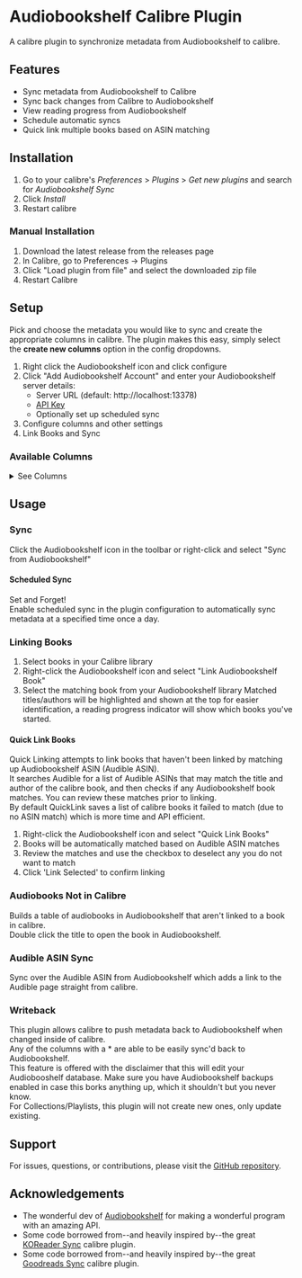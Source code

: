 # Audiobookshelf Calibre Plugin

A calibre plugin to synchronize metadata from Audiobookshelf to calibre.

## Features

- Sync metadata from Audiobookshelf to Calibre
- Sync back changes from Calibre to Audiobookshelf
- View reading progress from Audiobookshelf
- Schedule automatic syncs
- Quick link multiple books based on ASIN matching

## Installation

1. Go to your calibre's _Preferences_ > _Plugins_ > _Get new plugins_ and search
   for _Audiobookshelf Sync_
2. Click _Install_
3. Restart calibre

### Manual Installation

1. Download the latest release from the releases page
2. In Calibre, go to Preferences -> Plugins
3. Click "Load plugin from file" and select the downloaded zip file
4. Restart Calibre

## Setup

Pick and choose the metadata you would like to sync and create the
appropriate columns in calibre. The plugin makes this easy, simply select
the **create new columns** option in the config dropdowns.

1. Right click the Audiobookshelf icon and click configure
2. Click "Add Audiobookshelf Account" and enter your Audiobookshelf server details:
   - Server URL (default: http://localhost:13378)
   - [API Key](https://api.audiobookshelf.org/#introduction:~:text=You%20can%20find%20your%20API%20token%20by%20logging%20into%20the%20Audiobookshelf%20web%20app%20as%20an%20admin%2C%20go%20to%20the%20config%20%E2%86%92%20users%20page%2C%20and%20click%20on%20your%20account.)
   - Optionally set up scheduled sync
3. Configure columns and other settings
4. Link Books and Sync

### Available Columns
<details>
<summary>See Columns</summary>

| Column                       | Description                                                   | Type         |
|------------------------------|---------------------------------------------------------------|--------------|
| Audiobook Title*             | Title of the audiobook                                        | Text         |
| Audiobook Subtitle*          | Subtitle of the audiobook                                     | Text         |
| Audiobook Description*       | Description of the audiobook                                  | Comments     |
| Audiobook Author*            | Author name(s)                                                | Text (Names) |
| Audiobook Narrator*          | Narrator name(s)                                              | Text (Names) |
| Audiobook Series*            | Series of the audiobook                                       | Series       |
| Audiobook Language*          | Language of the audiobook                                     | Text         |
| Audiobook Genres*            | Genres tagged for the audiobook                               | Text (Tags)  |
| Audiobook Tags*              | Tags associated with the audiobook                            | Text (Tags)  |
| Audiobook Publisher*         | Publisher of the audiobook                                    | Text         |
| Audiobook Publish Year*      | Year the audiobook was published                              | Integer      |
| Audiobook Abridged*          | Indicates if the audiobook is abridged                        | Yes/No       |
| Audiobook Explicit*          | Indicates if the audiobook is explicit                        | Yes/No       |
||||
| Audiobook Size               | Size of the audiobook in MB                                   | Integer      |
| Audiobook Duration           | Duration of the audiobook formatted as Hrs:Min                | Text         |
| Audiobook File Count         | Number of files that comprise the audiobook                   | Integer      |
| Audiobook Chapters           | Number of chapters in the audiobook                           | Integer      |
||||
| Audiobookshelf Library       | Audiobookshelf Library the audiobook is located in            | Text         |
| Audiobookshelf Date Added    | The date the audiobook was added to Audiobookshelf            | Date         |
| Audiobookshelf Full Path     | Full path to the audiobook                                    | Text         |
| Audiobookshelf Relative Path | Relative Path of the audiobook                                | Text         |
||||
| Audiobook Last Read Date     | The last date the audiobook was read                          | Date         |
| Audiobook Precise Progress   | Progress percentage with decimal precision                    | Float        |
| Audiobook Progress           | Progress percentage as a whole number                         | Integer      |
| Audiobook Progress Time      | Current audiobook progress time formatted as Hrs:Min          | Text         |
||||
| Audiobook Started?           | Indicates if the audiobook has been started                   | Yes/No       |
| Audiobook Begin Date         | The date when the audiobook reading began                     | Date         |
||||
| Audiobook Finished?          | Indicates if the audiobook has been finished                  | Yes/No       |
| Audiobook Finish Date        | The date when the audiobook was finished                      | Date         |
| Audiobook Days to Finish     | The time between book start and finish as Days:Hrs:Min        | Text         |
||||
| Audiobook Bookmarks          | Bookmarks in the format 'title at time' (time as hh:mm:ss)    | Comments     |
| Audiobook Collections*       | Collections and Playlists associated with the audiobook       | Text (Tags)  |
||||
| Audible Average Rating       | Average Overall Rating from Audible with Half Stars           | Rating       |
| Audible Average Performance Rating | Average Performance Rating from Audible with Half Stars | Rating       |
| Audible Average Story Rating | Average Story Rating from Audible with Half Stars             | Rating       |
| Audible Rating Count         | Number of (star) ratings on Audible (overall ratings)         | Integer      |
| Audible Review Count         | Number of (text) reviews on Audible                           | Integer      |
</details>

## Usage

### Sync

Click the Audiobookshelf icon in the toolbar or right-click and select "Sync from Audiobookshelf"

#### Scheduled Sync

Set and Forget!  
Enable scheduled sync in the plugin configuration to automatically sync metadata at a specified time once a day.

### Linking Books

1. Select books in your Calibre library
2. Right-click the Audiobookshelf icon and select "Link Audiobookshelf Book"
3. Select the matching book from your Audiobookshelf library
   Matched titles/authors will be highlighted and shown at the top for easier identification, a reading progress indicator will show which books you've started.

#### Quick Link Books

Quick Linking attempts to link books that haven't been linked by matching up Audiobookshelf ASIN (Audible ASIN).  
It searches Audible for a list of Audible ASINs that may match the title and author of the calibre book, and then
checks if any Audiobookshelf book matches. You can review these matches prior to linking.  
By default QuickLink saves a list of calibre books it failed to match (due to no ASIN match) which is more time and API efficient.

1. Right-click the Audiobookshelf icon and select "Quick Link Books"
2. Books will be automatically matched based on Audible ASIN matches
3. Review the matches and use the checkbox to deselect any you do not want to match
4. Click 'Link Selected' to confirm linking

### Audiobooks Not in Calibre

Builds a table of audiobooks in Audiobookshelf that aren't linked to a book in calibre.  
Double click the title to open the book in Audiobookshelf.

### Audible ASIN Sync

Sync over the Audible ASIN from Audiobookshelf which adds a link to the Audible page straight from calibre.

### Writeback

This plugin allows calibre to push metadata back to Audiobookshelf when changed inside of calibre.  
Any of the columns with a * are able to be easily sync'd back to Audiobookshelf.  
This feature is offered with the disclaimer that this will edit your Audiobooshelf database.
Make sure you have Audiobookshelf backups enabled in case this borks anything up, which it shouldn't but you never know.  
For Collections/Playlists, this plugin will not create new ones, only update existing.

## Support

For issues, questions, or contributions, please visit the [GitHub repository](https://github.com/jbhul/Audiobookshelf-calibre-plugin/issues).

## Acknowledgements

- The wonderful dev of [Audiobookshelf](https://github.com/advplyr/audiobookshelf)
  for making a wonderful program with an amazing API.
- Some code borrowed from--and heavily inspired by--the
  great [KOReader Sync](https://github.com/harmtemolder/koreader-calibre-plugin)
  calibre plugin.
- Some code borrowed from--and heavily inspired by--the
  great [Goodreads Sync](https://www.mobileread.com/forums/showthread.php?t=123281)
  calibre plugin.
